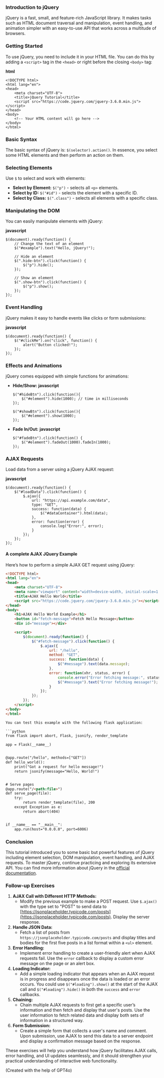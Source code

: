 ### Introduction to jQuery

jQuery is a fast, small, and feature-rich JavaScript library. It makes tasks such as HTML document traversal and manipulation, event handling, and animation simpler with an easy-to-use API that works across a multitude of browsers.

### Getting Started

To use jQuery, you need to include it in your HTML file. You can do this by adding a `<script>` tag in the `<head>` or right before the closing `<body>` tag:

**html**

```
<!DOCTYPE html>
<html lang="en">
<head>
    <meta charset="UTF-8">
    <title>jQuery Tutorial</title>
    <script src="https://code.jquery.com/jquery-3.6.0.min.js"></script>
</head>
<body>
    <!-- Your HTML content will go here -->
</body>
</html>
```

### Basic Syntax

The basic syntax of jQuery is: `$(selector).action()`. In essence, you select some HTML elements and then perform an action on them.

### Selecting Elements

Use `$` to select and work with elements:

* **Select by Element:** `$("p")` - selects all `<p>` elements.
* **Select by ID:** `$("#id")` - selects the element with a specific ID.
* **Select by Class:** `$(".class")` - selects all elements with a specific class.

### Manipulating the DOM

You can easily manipulate elements with jQuery:

**javascript**

```
$(document).ready(function() {
    // Change the text of an element
    $("#example").text("Hello, jQuery!");

    // Hide an element
    $(".hide-btn").click(function() {
        $("p").hide();
    });

    // Show an element
    $(".show-btn").click(function() {
        $("p").show();
    });
});
```

### Event Handling

jQuery makes it easy to handle events like clicks or form submissions:

**javascript**

```
$(document).ready(function() {
    $("#clickMe").on("click", function() {
        alert("Button clicked!");
    });
});
```

### Effects and Animations

jQuery comes equipped with simple functions for animations:

* **Hide/Show:**
  **javascript**

  ```
  $("#hideBtn").click(function(){
      $("#element").hide(1000); // time in milliseconds
  });

  $("#showBtn").click(function(){
      $("#element").show(1000);
  });
  ```
* **Fade In/Out:**
  **javascript**

  ```
  $("#fadeBtn").click(function() {
      $("#element").fadeOut(1000).fadeIn(1000);
  });
  ```

### AJAX Requests

Load data from a server using a jQuery AJAX request:

**javascript**

```
$(document).ready(function() {
    $("#loadData").click(function() {
        $.ajax({
            url: "https://api.example.com/data",
            type: "GET",
            success: function(data) {
                $("#dataContainer").html(data);
            },
            error: function(error) {
                console.log("Error:", error);
            }
        });
    });
});
```

#### A complete AJAX JQuery Example

Here’s how to perform a simple AJAX GET request using jQuery:

```html
<!DOCTYPE html>
<html lang="en">
<head>
    <meta charset="UTF-8">
    <meta name="viewport" content="width=device-width, initial-scale=1.0">
    <title>AJAX Hello World</title>
    <script src="https://code.jquery.com/jquery-3.6.0.min.js"></script>
</head>
<body>
    <h1>AJAX Hello World Example</h1>
    <button id="fetch-message">Fetch Hello Message</button>
    <div id="message"></div>

    <script>
        $(document).ready(function() {
            $("#fetch-message").click(function() {
                $.ajax({
                    url: "/hello",
                    method: "GET",
                    success: function(data) {
                        $("#message").text(data.message);
                    },
                    error: function(xhr, status, error) {
                        console.error("Error fetching message:", status, error);
                        $("#message").text("Error fetching message!");
                    }
                });
            });
        });
    </script>
</body>
</html>

You can test this example with the following flask application:

```python
from flask import abort, Flask, jsonify, render_template

app = Flask(__name__)


@app.route("/hello", methods=["GET"])
def hello_world():
    print("Got a request for hello message!")
    return jsonify(message="Hello, World!")


# Serve pages
@app.route("/<path:file>")
def serve_page(file):
    try:
        return render_template(file), 200
    except Exception as e:
        return abort(404)


if __name__ == "__main__":
    app.run(host="0.0.0.0", port=6006)
```

### Conclusion

This tutorial introduced you to some basic but powerful features of jQuery including element selection, DOM manipulation, event handling, and AJAX requests. To master jQuery, continue practicing and exploring its extensive API. You can find more information about jQuery in the [official documentation](https://api.jquery.com/).

### Follow-up Exercises

1. **AJAX Call with Different HTTP Methods:**
   * Modify the previous example to make a POST request. Use `$.ajax()` with the type set to "POST" to send data to [https://jsonplaceholder.typicode.com/posts](https://jsonplaceholder.typicode.com/posts). Display the server response.
2. **Handle JSON Data:**
   * Fetch a list of posts from `https://jsonplaceholder.typicode.com/posts` and display titles and bodies for the first five posts in a list format within a `<ul>` element.
3. **Error Handling:**
   * Implement error handling to create a user-friendly alert when AJAX requests fail. Use the `error` callback to display a custom error message on the page or an alert box.
4. **Loading Indicator:**
   * Add a simple loading indicator that appears when an AJAX request is in progress and disappears once the data is loaded or an error occurs. You could use `$("#loading").show()` at the start of the AJAX call and `$("#loading").hide()` in both the `success` and `error` callbacks.
5. **Chaining:**
   * Chain multiple AJAX requests to first get a specific user’s information and then fetch and display that user's posts. Use the user information to fetch related data and display both sets of information in a structured way.
6. **Form Submission:**
   * Create a simple form that collects a user's name and comment. Upon submission, use AJAX to send this data to a server endpoint and display a confirmation message based on the response.

These exercises will help you understand how jQuery facilitates AJAX calls, error handling, and UI updates seamlessly, and it should strengthen your practical understanding of interactive web functionality.

(Created with the help of GPT4o)

